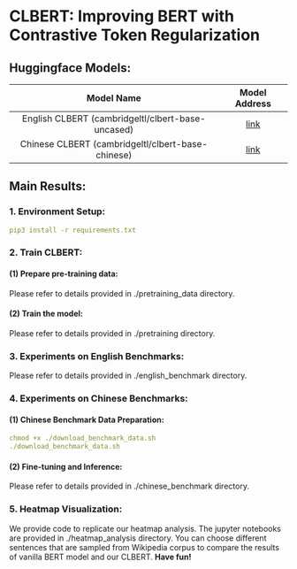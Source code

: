 # CLBERT: Improving BERT with Contrastive Token Regularization

## Huggingface Models:

|Model Name|Model Address|
|:-------------:|:-------------:|
|English CLBERT (cambridgeltl/clbert-base-uncased)|[link](https://huggingface.co/cambridgeltl/clbert-base-uncased)|
|Chinese CLBERT (cambridgeltl/clbert-base-chinese)|[link](https://huggingface.co/cambridgeltl/clbert-base-chinese)|

## Main Results:


### 1. Environment Setup:
```yaml
pip3 install -r requirements.txt
```
### 2. Train CLBERT:
#### (1) Prepare pre-training data:
Please refer to details provided in ./pretraining_data directory.
#### (2) Train the model:
Please refer to details provided in ./pretraining directory.

### 3. Experiments on English Benchmarks:
Please refer to details provided in ./english_benchmark directory.

### 4. Experiments on Chinese Benchmarks:
#### (1) Chinese Benchmark Data Preparation:
```yaml
chmod +x ./download_benchmark_data.sh
./download_benchmark_data.sh
```
#### (2) Fine-tuning and Inference:
Please refer to details provided in ./chinese_benchmark directory.

### 5. Heatmap Visualization:
We provide code to replicate our heatmap analysis. The jupyter notebooks are provided in ./heatmap_analysis directory. You can choose different sentences that are sampled from Wikipedia corpus to compare the results of vanilla BERT model and our CLBERT. **Have fun!**


